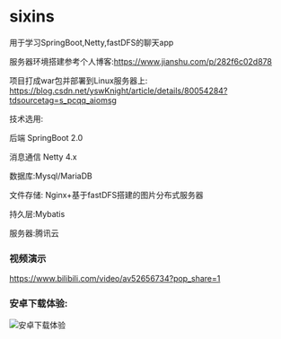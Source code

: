 # sixins
用于学习SpringBoot,Netty,fastDFS的聊天app

服务器环境搭建参考个人博客:https://www.jianshu.com/p/282f6c02d878

项目打成war包并部署到Linux服务器上: https://blog.csdn.net/yswKnight/article/details/80054284?tdsourcetag=s_pcqq_aiomsg

技术选用:

后端 SpringBoot 2.0

消息通信 Netty 4.x

数据库:Mysql/MariaDB

文件存储: Nginx+基于fastDFS搭建的图片分布式服务器

持久层:Mybatis

服务器:腾讯云

### 视频演示

https://www.bilibili.com/video/av52656734?pop_share=1


### 安卓下载体验:

![安卓下载体验](http://prlg4oq1l.bkt.clouddn.com/v1_2apk.png)
